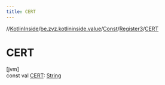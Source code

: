 ```yaml
---
title: CERT
---
```

//[KotlinInside](../../../../index.html)/[be.zvz.kotlininside.value](../../index.html)/[Const](../index.html)/[Register3](index.html)/[CERT](-c-e-r-t.html)



# CERT



[jvm]\
const val [CERT](-c-e-r-t.html): [String](https://kotlinlang.org/api/latest/jvm/stdlib/kotlin/-string/index.html)




